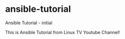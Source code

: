 # ansible-tutorial
Ansible Tutorial - initial

This is Ansible Tutorial from Linux TV Youtube Channel!
